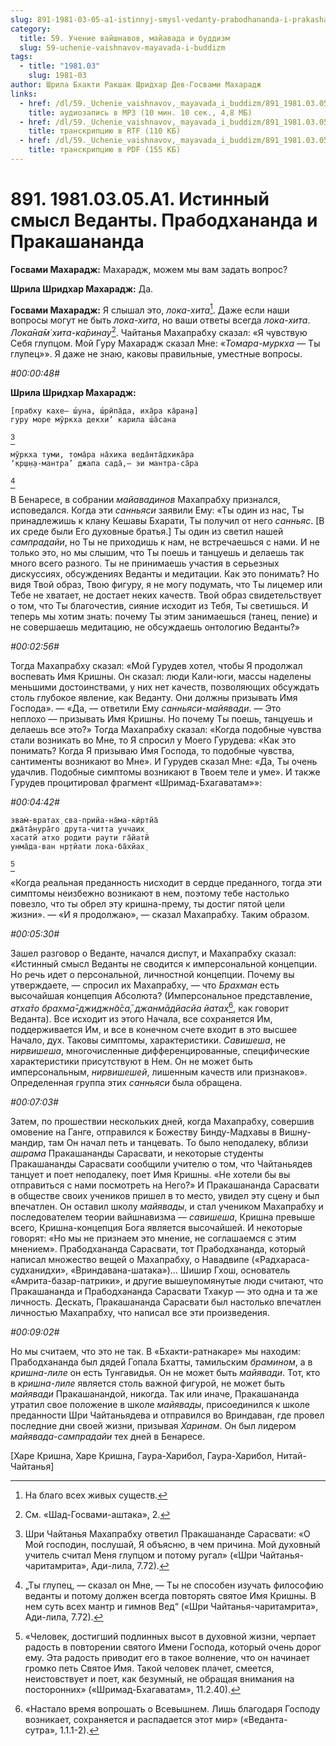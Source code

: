 ```yaml
---
slug: 891-1981-03-05-a1-istinnyj-smysl-vedanty-prabodhananda-i-prakashananda
category:
  title: 59. Учение вайшнавов, майавада и буддизм
  slug: 59-uchenie-vaishnavov-mayavada-i-buddizm
tags:
  - title: "1981.03"
    slug: 1981-03
author: Шрила Бхакти Ракшак Шридхар Дев-Госвами Махарадж
links:
  - href: /dl/59._Uchenie_vaishnavov,_mayavada_i_buddizm/891_1981.03.05.A1_SridharMj_Istinniy_smysl_Vedanty_Prabodhananda_i_Prakashananda.mp3
    title: аудиозапись в MP3 (10 мин. 10 сек., 4,8 МБ)
  - href: /dl/59._Uchenie_vaishnavov,_mayavada_i_buddizm/891_1981.03.05.A1_SridharMj_Istinniy_smysl_Vedanty_Prabodhananda_i_Prakashananda.rtf
    title: транскрипцию в RTF (110 КБ)
  - href: /dl/59._Uchenie_vaishnavov,_mayavada_i_buddizm/891_1981.03.05.A1_SridharMj_Istinniy_smysl_Vedanty_Prabodhananda_i_Prakashananda.pdf
    title: транскрипцию в PDF (155 КБ)
---
```


# 891. 1981.03.05.A1. Истинный смысл Веданты. Прабодхананда и Пракашананда

**Госвами Махарадж:** Махарадж, можем мы вам задать вопрос?

**Шрила Шридхар Махарадж:** Да.

**Госвами Махарадж:** Я слышал это, *лока-хита*[^_ftn1]. Даже если наши вопросы могут не быть *лока-хита*, но ваши ответы всегда *лока-хита*. *Лока̄на̄м̇ хита-ка̄ринау*[^_ftn2]. Чайтанья Махапрабху сказал: «Я чувствую Себя глупцом. Мой Гуру Махарадж сказал Мне: «*Томара-муркха* — Ты глупец»». Я даже не знаю, каковы правильные, уместные вопросы.

*#00:00:48#*

**Шрила Шридхар Махарадж:**

    [прабху кахе— ш́уна, ш́рӣпа̄да, иха̄ра ка̄ран̣а]
    гуру море мӯркха декхи’ карила ш́а̄сана
[^_ftn3]

    мӯркха туми, тома̄ра на̄хика веда̄нта̄дхика̄ра
    ‘кр̣ш̣н̣а-мантра’ джапа сада̄,— эи мантра-са̄ра
[^_ftn4]

В Бенаресе, в собрании *майавадинов* Махапрабху признался, исповедался. Когда эти *санньяси* заявили Ему: «Ты один из нас, Ты принадлежишь к клану Кешавы Бхарати, Ты получил от него *санньяс*. [В их среде были Его духовные братья.] Ты один из светил нашей *сампрадайи*, но Ты не приходишь к нам, не встречаешься с нами. И не только это, но мы слышим, что Ты поешь и танцуешь и делаешь так много всего разного. Ты не принимаешь участия в серьезных дискуссиях, обсуждениях Веданты и медитации. Как это понимать? Но видя Твой образ, Твою фигуру, я не могу подумать, что Ты лицемер или Тебе не хватает, не достает неких качеств. Твой образ свидетельствует о том, что Ты благочестив, сияние исходит из Тебя, Ты светишься. И теперь мы хотим знать: почему Ты этим занимаешься (танец, пение) и не совершаешь медитацию, не обсуждаешь онтологию Веданты?»

*#00:02:56#*

Тогда Махапрабху сказал: «Мой Гурудев хотел, чтобы Я продолжал воспевать Имя Кришны. Он сказал: люди Кали-юги, массы наделены меньшими достоинствами, у них нет качеств, позволяющих обсуждать столь глубокое явление, как Веданту. Они должны призывать Имя Господа». — «Да, — ответили Ему *санньяси-майявади*. — Это неплохо — призывать Имя Кришны. Но почему Ты поешь, танцуешь и делаешь все это?» Тогда Махапрабху сказал: «Когда подобные чувства стали возникать во Мне, то Я спросил у Моего Гурудева: «Как это понимать? Когда Я призываю Имя Господа, то подобные чувства, сантименты возникают во Мне». И Гурудев сказал Мне: «Да, Ты очень удачлив. Подобные симптомы возникают в Твоем теле и уме». И также Гурудев процитировал фрагмент «Шримад-Бхагаватам»»:

*#00:04:42#*

    эвам̇-вратах̣ сва-прийа-на̄ма-кӣртйа̄
    джа̄та̄нура̄го друта-читта уччаих̣
    хасатй атхо родити раути га̄йатй
    унма̄да-ван нр̣тйати лока-ба̄хйах̣
[^_ftn5]

«Когда реальная преданность нисходит в сердце преданного, тогда эти симптомы неизбежно возникают в нем, поэтому тебе настолько повезло, что ты обрел эту кришна-прему, ты достиг пятой цели жизни». — «И я продолжаю», — сказал Махапрабху. Таким образом.

*#00:05:30#*

Зашел разговор о Веданте, начался диспут, и Махапрабху сказал: «Истинный смысл Веданты не сводится к имперсональной концепции. Но речь идет о персональной, личностной концепции. Почему вы утверждаете, — спросил их Махапрабху, — что *Брахман* есть высочайшая концепция Абсолюта? (Имперсональное представление, *атха̄то брахма̄-джиджн̃а̄са̄, джанмāдйасйа йатах̣*[^_ftn6], как говорит Веданта). Все исходит из этого Начала, все сохраняется Им, поддерживается Им, и все в конечном счете входит в это высшее Начало, дух. Таковы симптомы, характеристики. *Савишеша*, не *нирвишеша*, многочисленные дифференцированные, специфические характеристики присутствуют в Нем. Он не может быть имперсональным, *нирвишешей*, лишенным качеств или признаков». Определенная группа этих *санньяси* была обращена.

*#00:07:03#*

Затем, по прошествии нескольких дней, когда Махапрабху, совершив омовение на Ганге, отправился к Божеству Бинду-Мадхавы в Вишну-мандир, там Он начал петь и танцевать. То было неподалеку, вблизи *ашрама* Пракашананды Сарасвати, и некоторые студенты Пракашананды Сарасвати сообщили учителю о том, что Чайтаньядев танцует и поет неподалеку, поет Имя Кришны. «Не хотели бы вы отправиться с нами посмотреть на Него?» И Пракашананда Сарасвати в обществе своих учеников пришел в то место, увидел эту сцену и был впечатлен. Он оставил школу *майявады*, и стал учеником Махапрабху и последователем теории вайшнавизма — *савишеша*, Кришна превыше всего, Кришна-концепция Бога является высочайшей. И некоторые говорят: «Но мы не признаем это мнение, не соглашаемся с этим мнением». Прабодхананда Сарасвати, тот Прабодхананда, который написал множество вещей о Махапрабху, о Навадвипе («Радхараса-судханидхи», «Вриндавана-шатака»)… Шишир Гхош, основатель «Амрита-базар-патрики», и другие вышеупомянутые люди считают, что Пракашананда и Прабодхананда Сарасвати Тхакур — это одна и та же личность. Дескать, Пракашананда Сарасвати был настолько впечатлен личностью Махапрабху, что написал все эти произведения.

*#00:09:02#*

Но мы считаем, что это не так. В «Бхакти-ратнакаре» мы находим: Прабодхананда был дядей Гопала Бхатты, тамильским *брамином*, а в *кришна-лиле* он есть Тунгавидья. Он не может быть *майявади*. Тот, кто в *кришна-лиле* является столь важной фигурой, не может быть *майявади* Пракашанандой, никогда. Так или иначе, Пракашананда утратил свое положение в школе *майявады*, присоединился к школе преданности Шри Чайтаньядева и отправился во Вриндаван, где провел последние дни своей жизни, призывая *Харинам*. Он был лидером *майявада-сампрадайи* тех дней в Бенаресе.

[Харе Кришна, Харе Кришна, Гаура-Харибол, Гаура-Харибол, Нитай-Чайтанья]



[^_ftn1]: На благо всех живых существ.

[^_ftn2]: См. «Шад-Госвами-аштака», 2.

[^_ftn3]: Шри Чайтанья Махапрабху ответил Пракашананде Сарасвати: «О Мой господин, послушай, Я объясню, в чем причина. Мой духовный учитель считал Меня глупцом и потому ругал» («Шри Чайтанья-чаритамрита», Ади-лила, 7.72).

[^_ftn4]: „Ты глупец, — сказал он Мне, — Ты не способен изучать философию веданты и потому должен всегда повторять святое Имя Кришны. В нем суть всех мантр и гимнов Вед“ («Шри Чайтанья-чаритамрита», Ади-лила, 7.72).

[^_ftn5]: «Человек, достигший подлинных высот в духовной жизни, черпает радость в повторении святого Имени Господа, который очень дорог ему. Эта радость приводит его в такое волнение, что он начинает громко петь Святое Имя. Такой человек плачет, смеется, неистовствует и поет, как безумный, не обращая внимания на посторонних» («Шримад-Бхагаватам», 11.2.40).

[^_ftn6]: «Настало время вопрошать о Всевышнем. Лишь благодаря Господу возникает, сохраняется и распадается этот мир» («Веданта-сутра», 1.1.1-2).

